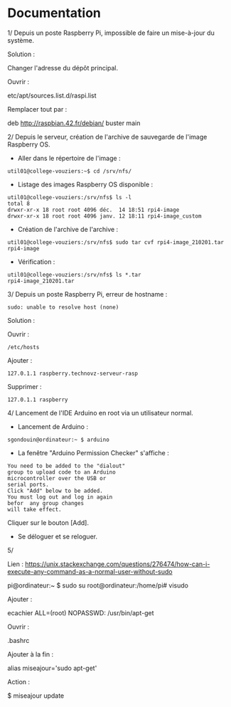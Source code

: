 Documentation
=============


1/ Depuis un poste Raspberry Pi, impossible de faire un mise-à-jour du système.

Solution : 

Changer l'adresse du dépôt principal.

Ouvrir : 

etc/apt/sources.list.d/raspi.list

Remplacer tout par : 

deb http://raspbian.42.fr/debian/ buster main


2/ Depuis le serveur, création de l'archive de sauvegarde de l'image Raspberry OS.

- Aller dans le répertoire de l'image :

```
util01@college-vouziers:~$ cd /srv/nfs/
```

- Listage des images Raspberry OS disponible :

```
util01@college-vouziers:/srv/nfs$ ls -l
total 8
drwxr-xr-x 18 root root 4096 déc.  14 18:51 rpi4-image
drwxr-xr-x 18 root root 4096 janv. 12 18:11 rpi4-image_custom
```

- Création de l'archive de l'archive :

```
util01@college-vouziers:/srv/nfs$ sudo tar cvf rpi4-image_210201.tar rpi4-image
```

- Vérification : 

```
util01@college-vouziers:/srv/nfs$ ls *.tar
rpi4-image_210201.tar
```


3/ Depuis un poste Raspberry Pi, erreur de hostname : 

```
sudo: unable to resolve host (none)
```

Solution :

Ouvrir : 

```
/etc/hosts
```
Ajouter :

```
127.0.1.1 raspberry.technovz-serveur-rasp 
```

Supprimer : 

```
127.0.1.1 raspberry
```


4/ Lancement de l'IDE Arduino en root via un utilisateur normal.

- Lancement de Arduino : 

```
sgondouin@ordinateur:~ $ arduino
```


- La fenêtre "Arduino Permission Checker" s'affiche : 

```
You need to be added to the "dialout"
group to upload code to an Arduino
microcontroller over the USB or 
serial ports.
Click "Add" below to be added.
You must log out and log in again 
befor  any group changes
will take effect.
```

Cliquer sur le bouton [Add].

- Se déloguer et se reloguer.

 
5/ 

Lien : https://unix.stackexchange.com/questions/276474/how-can-i-execute-any-command-as-a-normal-user-without-sudo

pi@ordinateur:~ $ sudo su
root@ordinateur:/home/pi# visudo 


Ajouter : 

ecachier ALL=(root) NOPASSWD: /usr/bin/apt-get


Ouvrir : 

.bashrc

Ajouter à la fin :

alias miseajour='sudo apt-get'

Action : 

$ miseajour update

